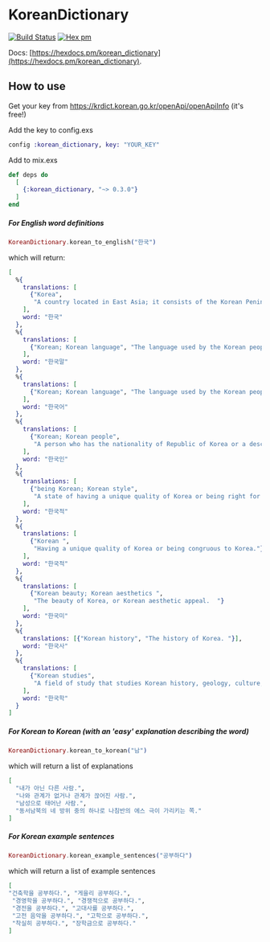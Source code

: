 # KoreanDictionary



[![Build Status](https://travis-ci.org/JorisKok/korean_dictionary.svg?branch=master)](https://travis-ci.org/JorisKok/korean_dictionary)
[![Hex pm](http://img.shields.io/hexpm/v/korean_dictionary.svg?style=flat)](https://hex.pm/packages/korean_dictionary)

Docs: [https://hexdocs.pm/korean_dictionary](https://hexdocs.pm/korean_dictionary).


## How to use

Get your key from
https://krdict.korean.go.kr/openApi/openApiInfo  (it's free!)

Add the key to config.exs
```elixir
config :korean_dictionary, key: "YOUR_KEY"
```

Add to mix.exs

```elixir
def deps do
  [
    {:korean_dictionary, "~> 0.3.0"}
  ]
end
```

##### For English word definitions
```elixir
KoreanDictionary.korean_to_english("한국")  
```
which will return:
```elixir
[
  %{
    translations: [
      {"Korea",
       "A country located in East Asia; it consists of the Korean Peninsula and affiliated islands; divided into South Korea and North Korea since the 1953 ceasefire agreement, it is called either the Republic of Korea or South Korea; the official language is Korean and the capital is Seoul."}
    ],
    word: "한국"
  },
  %{
    translations: [
      {"Korean; Korean language", "The language used by the Korean people."}
    ],
    word: "한국말"
  },
  %{
    translations: [
      {"Korean; Korean language", "The language used by the Korean people."}
    ],
    word: "한국어"
  },
  %{
    translations: [
      {"Korean; Korean people",
       "A person who has the nationality of Republic of Korea or a descendent of a Korean lineage and spirit."}
    ],
    word: "한국인"
  },
  %{
    translations: [
      {"being Korean; Korean style",
       "A state of having a unique quality of Korea or being right for Korea. "}
    ],
    word: "한국적"
  },
  %{
    translations: [
      {"Korean ",
       "Having a unique quality of Korea or being congruous to Korea."}
    ],
    word: "한국적"
  },
  %{
    translations: [
      {"Korean beauty; Korean aesthetics ",
       "The beauty of Korea, or Korean aesthetic appeal.  "}
    ],
    word: "한국미"
  },
  %{
    translations: [{"Korean history", "The history of Korea. "}],
    word: "한국사"
  },
  %{
    translations: [
      {"Korean studies",
       "A field of study that studies Korean history, geology, culture, politics, economy, etc. "}
    ],
    word: "한국학"
  }
]
```

##### For Korean to Korean (with an 'easy' explanation describing the word)
```elixir
KoreanDictionary.korean_to_korean("남")
```

which will return a list of explanations
```elixir
[
  "내가 아닌 다른 사람.",
  "나와 관계가 없거나 관계가 끊어진 사람.",
  "남성으로 태어난 사람.",
  "동서남북의 네 방위 중의 하나로 나침반의 에스 극이 가리키는 쪽."
]
```


##### For Korean example sentences
```elixir
KoreanDictionary.korean_example_sentences("공부하다")
```

which will return a list of example sentences
```elixir
[
"건축학을 공부하다.", "게을리 공부하다.",
 "경영학을 공부하다.", "경쟁적으로 공부하다.",
 "경전을 공부하다.", "고대사를 공부하다.",
 "고전 음악을 공부하다.", "고학으로 공부하다.",
 "착실히 공부하다.", "장학금으로 공부하다."
]
```
